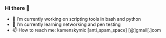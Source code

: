### Hi there 👋

- 🔭 I’m currently working on scripting tools in bash and python
- 🌱 I’m currently learning networking and pen testing
- 📫 How to reach me: kamenskymic [anti_spam_space] [@]gmail[.]com
